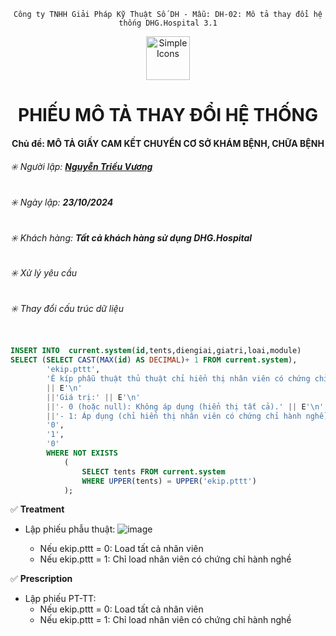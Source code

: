 <div align="center">

`Công ty TNHH Giải Pháp Kỹ Thuật Số DH - Mẫu: DH-02: Mô tả thay đổi hệ thống DHG.Hospital 3.1`

</div>

<div align="center">
  <img src="https://raw.githubusercontent.com/dh-hos/dhg.hospitalprinter/main/Deploy_Tools/Logo.ico" alt="Simple Icons" width=70>
  <h1>PHIẾU MÔ TẢ THAY ĐỔI HỆ THỐNG</h1>  
</div>
<div align="center">

#### Chủ đề: MÔ TẢ GIẤY CAM KẾT CHUYỂN CƠ SỞ KHÁM BỆNH, CHỮA BỆNH

</div>

###### :eight_spoked_asterisk: Người lập: [**Nguyễn Triều Vương**](https://github.com/vuongdh)

###### :eight_spoked_asterisk: Ngày lập: **23/10/2024**

###### :eight_spoked_asterisk: Khách hàng: **Tất cả khách hàng sử dụng DHG.Hospital**

###### :eight_spoked_asterisk: Xử lý yêu cầu
###### :eight_spoked_asterisk: Thay đổi cấu trúc dữ liệu

```sql

INSERT INTO  current.system(id,tents,diengiai,giatri,loai,module)
SELECT (SELECT CAST(MAX(id) AS DECIMAL)+ 1 FROM current.system),
		'ekip.pttt',
        'Ê kíp phẫu thuật thủ thuật chỉ hiển thị nhân viên có chứng chỉ hành nghề.' 
        || E'\n' 
        ||'Giá trị:' || E'\n' 
        ||'- 0 (hoặc null): Không áp dụng (hiển thị tất cả).' || E'\n' 
        ||'- 1: Áp dụng (chỉ hiển thị nhân viên có chứng chỉ hành nghề).',
        '0',
        '1',
        '0'
        WHERE NOT EXISTS
        	(
            	SELECT tents FROM current.system
        		WHERE UPPER(tents) = UPPER('ekip.pttt')
        	);
```

:white_check_mark: **Treatment**
- Lập phiếu phẫu thuật:
  ![image](https://github.com/user-attachments/assets/dec40ce8-2177-476e-ab62-270c542a0c22)

  - Nếu ekip.pttt = 0: Load tất cả nhân viên
  - Nếu ekip.pttt = 1: Chỉ load nhân viên có chứng chỉ hành nghề
    
:white_check_mark: **Prescription**
- Lập phiếu PT-TT:
  	- Nếu ekip.pttt = 0: Load tất cả nhân viên
  	- Nếu ekip.pttt = 1: Chỉ load nhân viên có chứng chỉ hành nghề
